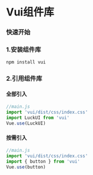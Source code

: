 # Vui组件库

### 快速开始

### 1.安装组件库
```bash
npm install vui
```

### 2.引用组件库

#### 全部引入
```js
//main.js
import 'vui/dist/css/index.css'
import LuckUI from 'vui'
Vue.use(LuckUI)
```

#### 按需引入
```js
//main.js
import 'vui/dist/css/index.css'
import { button } from 'vui'
Vue.use(button)
```
